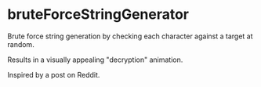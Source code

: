 # bruteForceStringGenerator
Brute force string generation by checking each character against a target at random. 

Results in a visually appealing "decryption" animation.

Inspired by a post on Reddit. 
